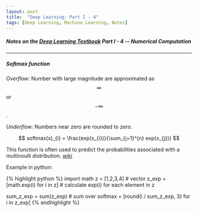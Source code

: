 ```yaml
---
layout: post
title:  "Deep Learning: Part I - 4"
tags: [Deep Learning, Machine Learning, Notes]
---
```


##### Notes on the [Deep Learning Textbook](http://www.deeplearningbook.org/) Part I - 4 -- Numerical Computation

---

##### Softmax function #####
*Overflow:* Number with large magnitude are approximated as $$ \infty $$ or $$ -\infty $$.

*Underflow:* Numbers near zero are rounded to zero.

$$ softmax(x)_{i} = \frac{exp(x_{i})}{\sum_{j=1}^{n} exp(x_{j})} $$

This function is often used to predict the probabilities associated with a multinoulli distribution. [wiki](https://en.wikipedia.org/wiki/Softmax_function)

Example in python:

{% highlight python %}
import math
z = [1,2,3,4] # vector
z_exp = [math.exp(i) for i in z] # calculate exp(i) for each element in z

sum_z_exp = sum(z_exp) # sum over
softmax = [round(i / sum_z_exp, 3) for i in z_exp] 
{% endhighlight %}

